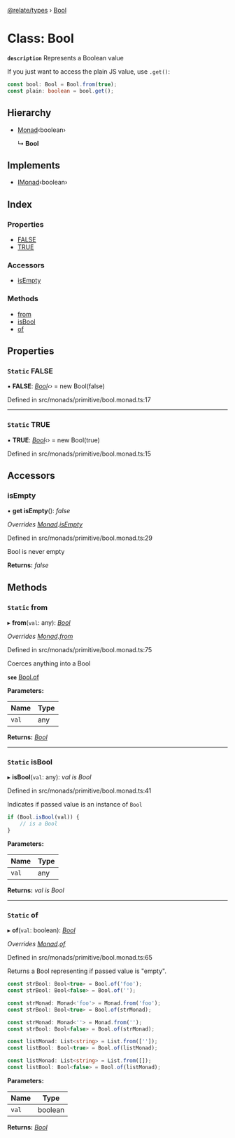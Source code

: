 [@relate/types](../README.md) › [Bool](bool.md)

# Class: Bool

**`description`** 
Represents a Boolean value

If you just want to access the plain JS value, use `.get()`:
```ts
const bool: Bool = Bool.from(true);
const plain: boolean = bool.get();
```

## Hierarchy

* [Monad](monad.md)‹boolean›

  ↳ **Bool**

## Implements

* [IMonad](../interfaces/imonad.md)‹boolean›

## Index

### Properties

* [FALSE](bool.md#static-false)
* [TRUE](bool.md#static-true)

### Accessors

* [isEmpty](bool.md#isempty)

### Methods

* [from](bool.md#static-from)
* [isBool](bool.md#static-isbool)
* [of](bool.md#static-of)

## Properties

### `Static` FALSE

▪ **FALSE**: *[Bool](bool.md)‹›* = new Bool(false)

Defined in src/monads/primitive/bool.monad.ts:17

___

### `Static` TRUE

▪ **TRUE**: *[Bool](bool.md)‹›* = new Bool(true)

Defined in src/monads/primitive/bool.monad.ts:15

## Accessors

###  isEmpty

• **get isEmpty**(): *false*

*Overrides [Monad](monad.md).[isEmpty](monad.md#isempty)*

Defined in src/monads/primitive/bool.monad.ts:29

Bool is never empty

**Returns:** *false*

## Methods

### `Static` from

▸ **from**(`val`: any): *[Bool](bool.md)*

*Overrides [Monad](monad.md).[from](monad.md#static-from)*

Defined in src/monads/primitive/bool.monad.ts:75

Coerces anything into a Bool

**`see`** [Bool.of](bool.md#static-of)

**Parameters:**

Name | Type |
------ | ------ |
`val` | any |

**Returns:** *[Bool](bool.md)*

___

### `Static` isBool

▸ **isBool**(`val`: any): *val is Bool*

Defined in src/monads/primitive/bool.monad.ts:41

Indicates if passed value is an instance of `Bool`
```ts
if (Bool.isBool(val)) {
    // is a Bool
}
```

**Parameters:**

Name | Type |
------ | ------ |
`val` | any |

**Returns:** *val is Bool*

___

### `Static` of

▸ **of**(`val`: boolean): *[Bool](bool.md)*

*Overrides [Monad](monad.md).[of](monad.md#static-of)*

Defined in src/monads/primitive/bool.monad.ts:65

Returns a Bool representing if passed value is "empty".

```ts
const strBool: Bool<true> = Bool.of('foo');
const strBool: Bool<false> = Bool.of('');

const strMonad: Monad<'foo'> = Monad.from('foo');
const strBool: Bool<true> = Bool.of(strMonad);

const strMonad: Monad<''> = Monad.from('');
const strBool: Bool<false> = Bool.of(strMonad);

const listMonad: List<string> = List.from(['']);
const listBool: Bool<true> = Bool.of(listMonad);

const listMonad: List<string> = List.from([]);
const listBool: Bool<false> = Bool.of(listMonad);
```

**Parameters:**

Name | Type |
------ | ------ |
`val` | boolean |

**Returns:** *[Bool](bool.md)*
